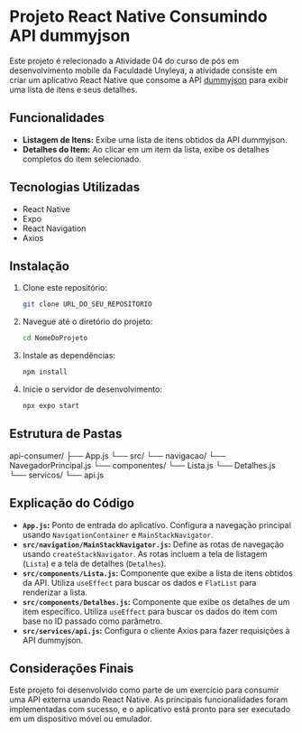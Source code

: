 # Projeto React Native Consumindo API dummyjson

Este projeto é relecionado a Atividade 04 do curso de pós em desenvolvimento mobile da Faculdade Unyleya, a atividade consiste em criar um aplicativo React Native que consome a API [dummyjson](https://dummyjson.com/docs) para exibir uma lista de itens e seus detalhes. 

## Funcionalidades

* **Listagem de Itens:** Exibe uma lista de itens obtidos da API dummyjson.
* **Detalhes do Item:** Ao clicar em um item da lista, exibe os detalhes completos do item selecionado.

## Tecnologias Utilizadas

* React Native
* Expo
* React Navigation
* Axios

## Instalação

1.  Clone este repositório:

    ```bash
    git clone URL_DO_SEU_REPOSITORIO
    ```

2.  Navegue até o diretório do projeto:

    ```bash
    cd NomeDoProjeto
    ```

3.  Instale as dependências:

    ```bash
    npm install
    ```

4.  Inicie o servidor de desenvolvimento:

    ```bash
    npx expo start
    ```

## Estrutura de Pastas

api-consumer/
├── App.js
└── src/
    └── navigacao/
    └── NavegadorPrincipal.js
└── componentes/
    └── Lista.js
    └── Detalhes.js
└── servicos/
    └── api.js

## Explicação do Código

* **`App.js`:** Ponto de entrada do aplicativo. Configura a navegação principal usando `NavigationContainer` e `MainStackNavigator`.
* **`src/navigation/MainStackNavigator.js`:** Define as rotas de navegação usando `createStackNavigator`. As rotas incluem a tela de listagem (`Lista`) e a tela de detalhes (`Detalhes`).
* **`src/components/Lista.js`:** Componente que exibe a lista de itens obtidos da API. Utiliza `useEffect` para buscar os dados e `FlatList` para renderizar a lista.
* **`src/components/Detalhes.js`:** Componente que exibe os detalhes de um item específico. Utiliza `useEffect` para buscar os dados do item com base no ID passado como parâmetro.
* **`src/services/api.js`:** Configura o cliente Axios para fazer requisições à API dummyjson.

## Considerações Finais

Este projeto foi desenvolvido como parte de um exercício para consumir uma API externa usando React Native. As principais funcionalidades foram implementadas com sucesso, e o aplicativo está pronto para ser executado em um dispositivo móvel ou emulador.

